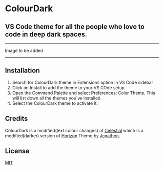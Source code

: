 # ColourDark
## VS Code theme for all the people who love to code in deep dark spaces.

----------

Image to be added

----------

## Installation

1. Search for ColourDark theme in Extensions option in VS Code sidebar
2. Click on Install to add the theme to your VS COde setup
3. Open the Command Palette and select Preferences: Color Theme. This will list down all the themes you've installed.
4. Select the ColourDark theme to activate it.

## Credits

ColourDark is a modified(text colour changes) of [Celestial](https://marketplace.visualstudio.com/items?itemName=apvarun.celestial) which is a modified(darker) version of [Horizon](https://marketplace.visualstudio.com/items?itemName=jolaleye.horizon-theme-vscode) Theme by [Jonathon](https://marketplace.visualstudio.com/publishers/jolaleye).

## License

[MIT](LICENSE)
